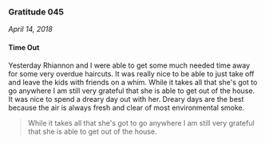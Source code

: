### Gratitude 045
_April 14, 2018_

#### Time Out

Yesterday Rhiannon and I were able to get some much needed time away for some  very overdue haircuts.  It was really nice to be able to just take off and leave the kids with friends on a whim. While it takes all that she's got to go anywhere I am still very grateful that she is able to get out of the house.  It was nice to spend a dreary day out with her.  Dreary days are the best because the air is always fresh and clear of most environmental smoke.

> While it takes all that she's got to go anywhere I am still very grateful that she is able to get out of the house.  